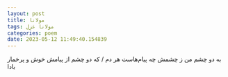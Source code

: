 ```yaml
---
layout: post
title: مولانا
tags: مولانا غزل
categories: poem
date: 2023-05-12 11:49:40.154839
---
```


به دو چشم من ز چشمش چه پیام‌هاست هر دم / که دو چشم از پیامش خوش و پرخمار بادا